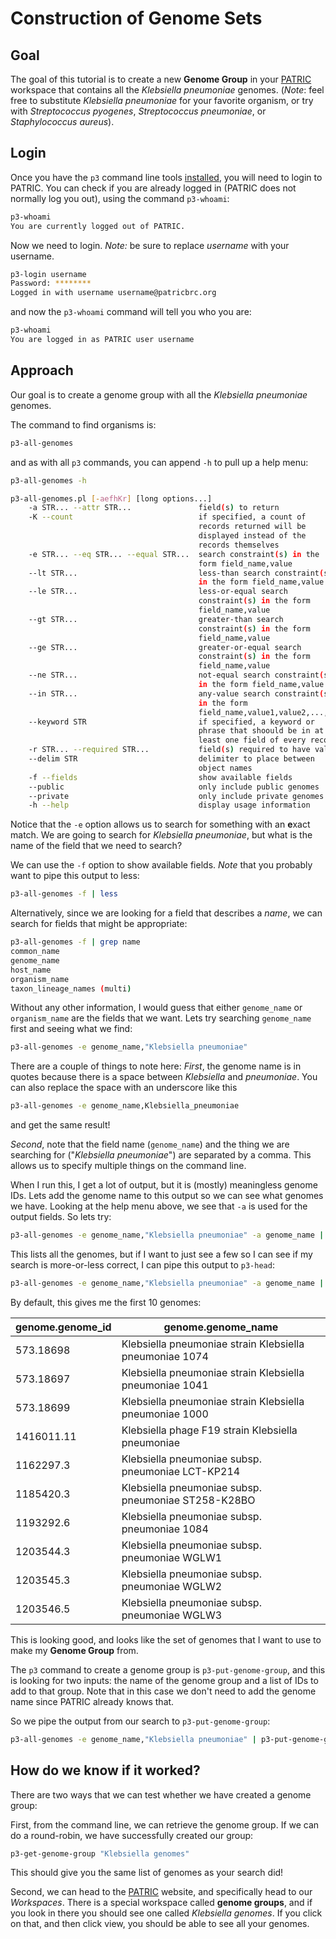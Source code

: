 # Construction of Genome Sets

## Goal

The goal of this tutorial is to create a new **Genome Group** in your [PATRIC](https://docs.patricbrc.org/) workspace that contains all the *Klebsiella pneumoniae* genomes. (*Note*: feel free to substitute *Klebsiella pneumoniae* for your favorite organism, or try with *Streptococcus pyogenes*, *Streptococcus pneumoniae*, or *Staphylococcus aureus*).

## Login

Once you have the `p3` command line tools [installed](https://docs.patricbrc.org//cli_tutorial/cli_installation.html), you will need to login to PATRIC. You can check if you are already logged in (PATRIC does not normally log you out), using the command `p3-whoami`:

```bash
p3-whoami
You are currently logged out of PATRIC.
```

Now we need to login. *Note:* be sure to replace *username* with your username.

```bash
p3-login username
Password: ********
Logged in with username username@patricbrc.org
```
and now the `p3-whoami` command will tell you who you are:

```bash
p3-whoami
You are logged in as PATRIC user username
```


## Approach

Our goal is to create a genome group with all the *Klebsiella pneumoniae* genomes.

The command to find organisms is:

```bash
p3-all-genomes
```

and as with all `p3` commands, you can append `-h` to pull up a help menu:

```bash
p3-all-genomes -h

p3-all-genomes.pl [-aefhKr] [long options...]
	-a STR... --attr STR...               field(s) to return
	-K --count                            if specified, a count of
	                                      records returned will be
	                                      displayed instead of the
	                                      records themselves
	-e STR... --eq STR... --equal STR...  search constraint(s) in the
	                                      form field_name,value
	--lt STR...                           less-than search constraint(s)
	                                      in the form field_name,value
	--le STR...                           less-or-equal search
	                                      constraint(s) in the form
	                                      field_name,value
	--gt STR...                           greater-than search
	                                      constraint(s) in the form
	                                      field_name,value
	--ge STR...                           greater-or-equal search
	                                      constraint(s) in the form
	                                      field_name,value
	--ne STR...                           not-equal search constraint(s)
	                                      in the form field_name,value
	--in STR...                           any-value search constraint(s)
	                                      in the form
	                                      field_name,value1,value2,...,valueN
	--keyword STR                         if specified, a keyword or
	                                      phrase that shoould be in at
	                                      least one field of every record
	-r STR... --required STR...           field(s) required to have values
	--delim STR                           delimiter to place between
	                                      object names
	-f --fields                           show available fields
	--public                              only include public genomes
	--private                             only include private genomes
	-h --help                             display usage information
```

Notice that the `-e` option allows us to search for something with an **e**xact match. We are going to search for *Klebsiella pneumoniae*, but what is the name of the field that we need to search? 

We can use the `-f` option to show available fields. *Note* that you probably want to pipe this output to less:

```bash
p3-all-genomes -f | less
```

Alternatively, since we are looking for a field that describes a *name*, we can search for fields that might be appropriate:

```bash
p3-all-genomes -f | grep name
common_name
genome_name
host_name
organism_name
taxon_lineage_names (multi)
```

Without any other information, I would guess that either `genome_name` or `organism_name` are the fields that we want. Lets try searching `genome_name` first and seeing what we find:


```bash
p3-all-genomes -e genome_name,"Klebsiella pneumoniae"
```
There are a couple of things to note here:
*First*, the genome name is in quotes because there is a space between *Klebsiella* and *pneumoniae*. You can also replace the space with an underscore like this

```bash
p3-all-genomes -e genome_name,Klebsiella_pneumoniae
```

and get the same result!

*Second*, note that the field name (`genome_name`) and the thing we are searching for ("*Klebsiella pneumoniae*") are separated by a comma. This allows us to specify multiple things on the command line.

When I run this, I get a lot of output, but it is (mostly) meaningless genome IDs. Lets add the genome name to this output so we can see what genomes we have. Looking at the help menu above, we see that `-a` is used for the output fields. So lets try:

```bash
p3-all-genomes -e genome_name,"Klebsiella pneumoniae" -a genome_name | less
```

This lists all the genomes, but if I want to just see a few so I can see if my search is more-or-less correct, I can pipe this output to `p3-head`:

```bash
p3-all-genomes -e genome_name,"Klebsiella pneumoniae" -a genome_name | p3-head
```

By default, this gives me the first 10 genomes:


genome.genome_id   |     genome.genome_name
--- | ---
573.18698   |  Klebsiella pneumoniae strain Klebsiella pneumoniae 1074
573.18697    |   Klebsiella pneumoniae strain Klebsiella pneumoniae 1041
573.18699   |    Klebsiella pneumoniae strain Klebsiella pneumoniae 1000
1416011.11   |  Klebsiella phage F19 strain Klebsiella pneumoniae
1162297.3     |  Klebsiella pneumoniae subsp. pneumoniae LCT-KP214
1185420.3    |   Klebsiella pneumoniae subsp. pneumoniae ST258-K28BO
1193292.6    |   Klebsiella pneumoniae subsp. pneumoniae 1084
1203544.3    |   Klebsiella pneumoniae subsp. pneumoniae WGLW1
1203545.3   |    Klebsiella pneumoniae subsp. pneumoniae WGLW2
1203546.5 | Klebsiella pneumoniae subsp. pneumoniae WGLW3

This is looking good, and looks like the set of genomes that I want to use to make my **Genome Group** from. 

The `p3` command to create a genome group is `p3-put-genome-group`, and this is looking for two inputs: the name of the genome group and a list of IDs to add to that group. Note that in this case we don't need to add the genome name since PATRIC already knows that.

So we pipe the output from our search to `p3-put-genome-group`:

```bash
p3-all-genomes -e genome_name,"Klebsiella pneumoniae" | p3-put-genome-group "Klebsiella genomes" 
```

## How do we know if it worked?

There are two ways that we can test whether we have created a genome group:

First, from the command line, we can retrieve the genome group. If we can do a round-robin, we have successfully created our group:

```bash
p3-get-genome-group "Klebsiella genomes"
```

This should give you the same list of genomes as your search did!

Second, we can head to the [PATRIC](https://patricbrc.org/) website, and specifically head to our *Workspaces*. There is a special workspace called **genome groups**, and if you look in there you should see one called *Klebsiella genomes*. If you click on that, and then click view, you should be able to see all your genomes.












